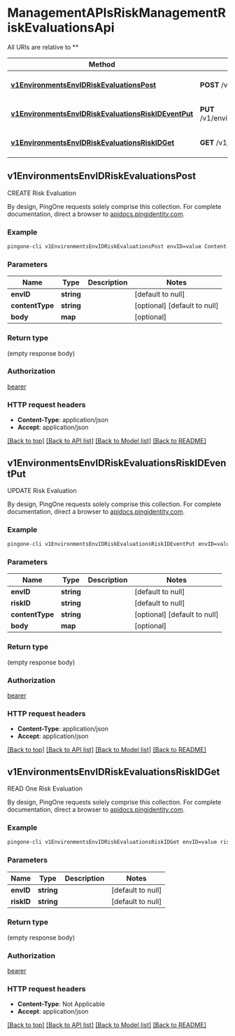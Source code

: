 # ManagementAPIsRiskManagementRiskEvaluationsApi

All URIs are relative to **

Method | HTTP request | Description
------------- | ------------- | -------------
[**v1EnvironmentsEnvIDRiskEvaluationsPost**](ManagementAPIsRiskManagementRiskEvaluationsApi.md#v1EnvironmentsEnvIDRiskEvaluationsPost) | **POST** /v1/environments/{envID}/riskEvaluations | CREATE Risk Evaluation
[**v1EnvironmentsEnvIDRiskEvaluationsRiskIDEventPut**](ManagementAPIsRiskManagementRiskEvaluationsApi.md#v1EnvironmentsEnvIDRiskEvaluationsRiskIDEventPut) | **PUT** /v1/environments/{envID}/riskEvaluations/{riskID}/event | UPDATE Risk Evaluation
[**v1EnvironmentsEnvIDRiskEvaluationsRiskIDGet**](ManagementAPIsRiskManagementRiskEvaluationsApi.md#v1EnvironmentsEnvIDRiskEvaluationsRiskIDGet) | **GET** /v1/environments/{envID}/riskEvaluations/{riskID} | READ One Risk Evaluation



## v1EnvironmentsEnvIDRiskEvaluationsPost

CREATE Risk Evaluation

By design, PingOne requests solely comprise this collection. For complete documentation, direct a browser to <a href='https://apidocs.pingidentity.com/pingone/platform/v1/api/'>apidocs.pingidentity.com</a>.

### Example

```bash
pingone-cli v1EnvironmentsEnvIDRiskEvaluationsPost envID=value Content-Type:value
```

### Parameters


Name | Type | Description  | Notes
------------- | ------------- | ------------- | -------------
 **envID** | **string** |  | [default to null]
 **contentType** | **string** |  | [optional] [default to null]
 **body** | **map** |  | [optional]

### Return type

(empty response body)

### Authorization

[bearer](../README.md#bearer)

### HTTP request headers

- **Content-Type**: application/json
- **Accept**: application/json

[[Back to top]](#) [[Back to API list]](../README.md#documentation-for-api-endpoints) [[Back to Model list]](../README.md#documentation-for-models) [[Back to README]](../README.md)


## v1EnvironmentsEnvIDRiskEvaluationsRiskIDEventPut

UPDATE Risk Evaluation

By design, PingOne requests solely comprise this collection. For complete documentation, direct a browser to <a href='https://apidocs.pingidentity.com/pingone/platform/v1/api/'>apidocs.pingidentity.com</a>.

### Example

```bash
pingone-cli v1EnvironmentsEnvIDRiskEvaluationsRiskIDEventPut envID=value riskID=value Content-Type:value
```

### Parameters


Name | Type | Description  | Notes
------------- | ------------- | ------------- | -------------
 **envID** | **string** |  | [default to null]
 **riskID** | **string** |  | [default to null]
 **contentType** | **string** |  | [optional] [default to null]
 **body** | **map** |  | [optional]

### Return type

(empty response body)

### Authorization

[bearer](../README.md#bearer)

### HTTP request headers

- **Content-Type**: application/json
- **Accept**: application/json

[[Back to top]](#) [[Back to API list]](../README.md#documentation-for-api-endpoints) [[Back to Model list]](../README.md#documentation-for-models) [[Back to README]](../README.md)


## v1EnvironmentsEnvIDRiskEvaluationsRiskIDGet

READ One Risk Evaluation

By design, PingOne requests solely comprise this collection. For complete documentation, direct a browser to <a href='https://apidocs.pingidentity.com/pingone/platform/v1/api/'>apidocs.pingidentity.com</a>.

### Example

```bash
pingone-cli v1EnvironmentsEnvIDRiskEvaluationsRiskIDGet envID=value riskID=value
```

### Parameters


Name | Type | Description  | Notes
------------- | ------------- | ------------- | -------------
 **envID** | **string** |  | [default to null]
 **riskID** | **string** |  | [default to null]

### Return type

(empty response body)

### Authorization

[bearer](../README.md#bearer)

### HTTP request headers

- **Content-Type**: Not Applicable
- **Accept**: application/json

[[Back to top]](#) [[Back to API list]](../README.md#documentation-for-api-endpoints) [[Back to Model list]](../README.md#documentation-for-models) [[Back to README]](../README.md)

